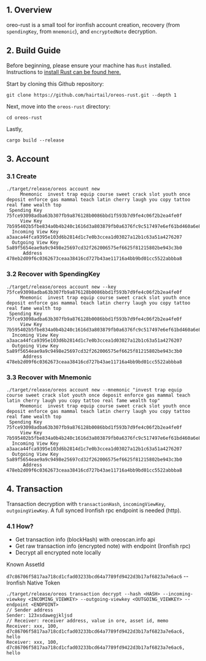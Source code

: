## 1. Overview

oreo-rust is a small tool for ironfish account creation, recovery (from `spendingKey`, from `mnemonic`), and `encryptedNote` decryption.

## 2. Build Guide

Before beginning, please ensure your machine has `Rust` installed. Instructions to [install Rust can be found here.](https://www.rust-lang.org/tools/install)


Start by cloning this Github repository:
```
git clone https://github.com/hairtail/oreos-rust.git --depth 1
```

Next, move into the `oreos-rust` directory:
```
cd oreos-rust
```

Lastly, 

```
cargo build --release
```

## 3. Account


### 3.1 Create

```
./target/release/oreos account new
     Mnemonic  invest trap equip course sweet crack slot youth once deposit enforce gas mammal teach latin cherry laugh you copy tattoo real fame wealth top
 Spending Key  75fce93098adba63b307fb9a876128b0086bbd1f593b7d9fe4c06f2b2ea4fe0f
     View Key  7b595402b5fbe834a0b4b240c1616d3a803879fb0a6376fc9c517497e6ef61bd460a6e8586ab2583080a811500d8d641f0108b1f99f54c18d7cbf32f896b60e3
  Incoming View Key  a3aaca44fca9395e103d6b2814d1c7e0b3ccea1d03027a12b1c63a51a4276207
  Outgoing View Key  5a89f5654eae9a9c9498e25697cd32f262006575ef6625f81215802be943c3b0
      Address  478eb2d09f6c0362673ceaa38416cd727b43ae11716a4bb9bd01cc5522abbba8
```

### 3.2 Recover with SpendingKey

```
./target/release/oreos account new --key 75fce93098adba63b307fb9a876128b0086bbd1f593b7d9fe4c06f2b2ea4fe0f
     Mnemonic  invest trap equip course sweet crack slot youth once deposit enforce gas mammal teach latin cherry laugh you copy tattoo real fame wealth top
 Spending Key  75fce93098adba63b307fb9a876128b0086bbd1f593b7d9fe4c06f2b2ea4fe0f
     View Key  7b595402b5fbe834a0b4b240c1616d3a803879fb0a6376fc9c517497e6ef61bd460a6e8586ab2583080a811500d8d641f0108b1f99f54c18d7cbf32f896b60e3
  Incoming View Key  a3aaca44fca9395e103d6b2814d1c7e0b3ccea1d03027a12b1c63a51a4276207
  Outgoing View Key  5a89f5654eae9a9c9498e25697cd32f262006575ef6625f81215802be943c3b0
      Address  478eb2d09f6c0362673ceaa38416cd727b43ae11716a4bb9bd01cc5522abbba8
```

### 3.3 Recover with Mnemonic

```
./target/release/oreos account new --mnemonic "invest trap equip course sweet crack slot youth once deposit enforce gas mammal teach latin cherry laugh you copy tattoo real fame wealth top"
     Mnemonic  invest trap equip course sweet crack slot youth once deposit enforce gas mammal teach latin cherry laugh you copy tattoo real fame wealth top
 Spending Key  75fce93098adba63b307fb9a876128b0086bbd1f593b7d9fe4c06f2b2ea4fe0f
     View Key  7b595402b5fbe834a0b4b240c1616d3a803879fb0a6376fc9c517497e6ef61bd460a6e8586ab2583080a811500d8d641f0108b1f99f54c18d7cbf32f896b60e3
  Incoming View Key  a3aaca44fca9395e103d6b2814d1c7e0b3ccea1d03027a12b1c63a51a4276207
  Outgoing View Key  5a89f5654eae9a9c9498e25697cd32f262006575ef6625f81215802be943c3b0
      Address  478eb2d09f6c0362673ceaa38416cd727b43ae11716a4bb9bd01cc5522abbba8
```

## 4. Transaction
Transaction decryption with `transactionHash`, `incomingViewKey`, `outgoingViewKey`. A full synced Ironfish rpc endpoint is needed (http).
### 4.1 How?
- Get transaction info (blockHash) with oreoscan.info api
- Get raw transaction info (encrypted note) with endpoint (Ironfish rpc)
- Decrypt all encrypted note locally

Known AssetId

`d7c86706f5817aa718cd1cfad03233bcd64a7789fd9422d3b17af6823a7e6ac6` --  Ironfish Native Token

```
./target/release/oreos transaction decrypt --hash <HASH> --incoming-viewkey <INCOMING_VIEWKEY> --outgoing-viewkey <OUTGOING_VIEWKEY> --endpoint <ENDPOINT>
// Sender address
Sender: 123xsdawegjkljsd
// Receiver: receiver address, value in ore, asset id, memo
Receiver: xxx, 100, d7c86706f5817aa718cd1cfad03233bcd64a7789fd9422d3b17af6823a7e6ac6, hello
Receiver: xxx, 100, d7c86706f5817aa718cd1cfad03233bcd64a7789fd9422d3b17af6823a7e6ac6, hello
```

